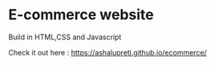 # E-commerce website 
Build in HTML,CSS and Javascript

Check it out here :  https://ashalupreti.github.io/ecommerce/

